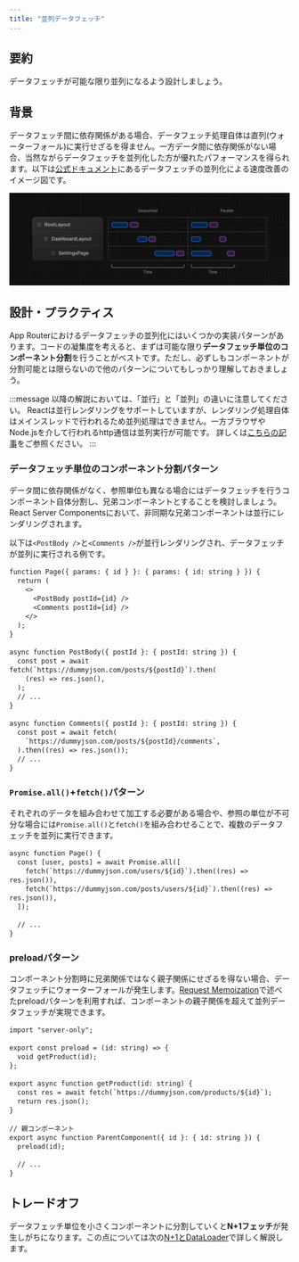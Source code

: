 ```yaml
---
title: "並列データフェッチ"
---
```


## 要約

データフェッチが可能な限り並列になるよう設計しましょう。

## 背景

データフェッチ間に依存関係がある場合、データフェッチ処理自体は直列(ウォーターフォール)に実行せざるを得ません。一方データ間に依存関係がない場合、当然ながらデータフェッチを並列化した方が優れたパフォーマンスを得られます。以下は[公式ドキュメント](https://nextjs.org/docs/app/building-your-application/data-fetching/patterns#parallel-and-sequential-data-fetching)にあるデータフェッチの並列化による速度改善のイメージ図です。

![water fall data fetch](/images/nextjs-basic-principle/sequential-fetching.png)

## 設計・プラクティス

App Routerにおけるデータフェッチの並列化にはいくつかの実装パターンがあります。コードの凝集度を考えると、まずは可能な限り**データフェッチ単位のコンポーネント分割**を行うことがベストです。ただし、必ずしもコンポーネントが分割可能とは限らないので他のパターンについてもしっかり理解しておきましょう。

:::message
以降の解説においては、「並行」と「並列」の違いに注意してください。
Reactは並行レンダリングをサポートしていますが、レンダリング処理自体はメインスレッドで行われるため並列処理はできません。一方ブラウザやNode.jsを介して行われるhttp通信は並列実行が可能です。
詳しくは[こちらの記事](https://zenn.dev/estra/books/js-async-promise-chain-event-loop/viewer/17-epasync-static-method)をご参照ください。
:::

### データフェッチ単位のコンポーネント分割パターン

データ間に依存関係がなく、参照単位も異なる場合にはデータフェッチを行うコンポーネント自体分割し、兄弟コンポーネントとすることを検討しましょう。React Server Componentsにおいて、非同期な兄弟コンポーネントは並行にレンダリングされます。

以下は`<PostBody />`と`<Comments />`が並行レンダリングされ、データフェッチが並列に実行される例です。

```tsx
function Page({ params: { id } }: { params: { id: string } }) {
  return (
    <>
      <PostBody postId={id} />
      <Comments postId={id} />
    </>
  );
}

async function PostBody({ postId }: { postId: string }) {
  const post = await fetch(`https://dummyjson.com/posts/${postId}`).then(
    (res) => res.json(),
  );
  // ...
}

async function Comments({ postId }: { postId: string }) {
  const post = await fetch(
    `https://dummyjson.com/posts/${postId}/comments`,
  ).then((res) => res.json());
  // ...
}
```

### `Promise.all()`+`fetch()`パターン

それぞれのデータを組み合わせて加工する必要がある場合や、参照の単位が不可分な場合には`Promise.all()`と`fetch()`を組み合わせることで、複数のデータフェッチを並列に実行できます。

```tsx
async function Page() {
  const [user, posts] = await Promise.all([
    fetch(`https://dummyjson.com/users/${id}`).then((res) => res.json()),
    fetch(`https://dummyjson.com/posts/users/${id}`).then((res) => res.json()),
  ]);

  // ...
}
```

### preloadパターン

コンポーネント分割時に兄弟関係ではなく親子関係にせざるを得ない場合、データフェッチにウォーターフォールが発生します。[Request Memoization](part_1_request_memoization)で述べたpreloadパターンを利用すれば、コンポーネントの親子関係を超えて並列データフェッチが実現できます。

```tsx
import "server-only";

export const preload = (id: string) => {
  void getProduct(id);
};

export async function getProduct(id: string) {
  const res = await fetch(`https://dummyjson.com/products/${id}`);
  return res.json();
}

// 親コンポーネント
export async function ParentComponent({ id }: { id: string }) {
  preload(id);

  // ...
}
```

## トレードオフ

データフェッチ単位を小さくコンポーネントに分割していくと**N+1フェッチ**が発生しがちになります。この点については次の[N+1とDataLoader](part_1_data_loader)で詳しく解説します。